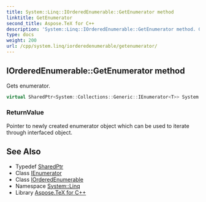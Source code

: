 ```yaml
---
title: System::Linq::IOrderedEnumerable::GetEnumerator method
linktitle: GetEnumerator
second_title: Aspose.TeX for C++
description: 'System::Linq::IOrderedEnumerable::GetEnumerator method. Gets enumerator in C++.'
type: docs
weight: 200
url: /cpp/system.linq/iorderedenumerable/getenumerator/
---
```

## IOrderedEnumerable::GetEnumerator method


Gets enumerator.

```cpp
virtual SharedPtr<System::Collections::Generic::IEnumerator<T>> System::Linq::IOrderedEnumerable<T>::GetEnumerator() override
```


### ReturnValue

Pointer to newly created enumerator object which can be used to iterate through interfaced object.

## See Also

* Typedef [SharedPtr](../../../system/sharedptr/)
* Class [IEnumerator](../../../system.collections.generic/ienumerator/)
* Class [IOrderedEnumerable](../)
* Namespace [System::Linq](../../)
* Library [Aspose.TeX for C++](../../../)

